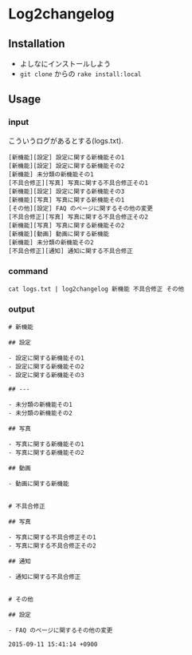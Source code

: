 # Log2changelog


## Installation

- よしなにインストールしよう
- `git clone` からの `rake install:local`

## Usage

### input

こういうログがあるとする(logs.txt).

```
[新機能][設定] 設定に関する新機能その1
[新機能][設定] 設定に関する新機能その2
[新機能] 未分類の新機能その1
[不具合修正][写真] 写真に関する不具合修正その1
[新機能][設定] 設定に関する新機能その3
[新機能][写真] 写真に関する新機能その1
[その他][設定] FAQ のページに関するその他の変更
[不具合修正][写真] 写真に関する不具合修正その2
[新機能][写真] 写真に関する新機能その2
[新機能][動画] 動画に関する新機能
[新機能] 未分類の新機能その2
[不具合修正][通知] 通知に関する不具合修正
```

### command

`cat logs.txt | log2changelog 新機能 不具合修正 その他`

### output

```
# 新機能

## 設定

- 設定に関する新機能その1
- 設定に関する新機能その2
- 設定に関する新機能その3

## ---

- 未分類の新機能その1
- 未分類の新機能その2

## 写真

- 写真に関する新機能その1
- 写真に関する新機能その2

## 動画

- 動画に関する新機能


# 不具合修正

## 写真

- 写真に関する不具合修正その1
- 写真に関する不具合修正その2

## 通知

- 通知に関する不具合修正


# その他

## 設定

- FAQ のページに関するその他の変更

2015-09-11 15:41:14 +0900
```

